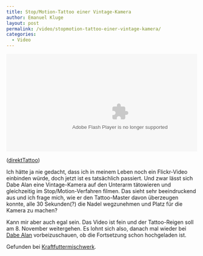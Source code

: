 ```yaml
---
title: Stop/Motion-Tattoo einer Vintage-Kamera
author: Emanuel Kluge
layout: post
permalink: /video/stopmotion-tattoo-einer-vintage-kamera/
categories:
  - Video
---
```


<div style="position: relative; max-width: 660px; padding-top: 51.212121%; margin: 1em 0; overflow: hidden">
  <object type="application/x-shockwave-flash" width="600" height="338" data="https://www.flickr.com/apps/video/stewart.swf" classid="clsid:D27CDB6E-AE6D-11cf-96B8-444553540000" style="position: absolute; top: 0; right: 0; bottom: 0; left: 0; width: 100%; height: 100%"><param name="flashvars" value="intl_lang=en-US&amp;photo_secret=c1f0947a7f&amp;photo_id=4027491253&amp;hd_default=false"></param><param name="movie" value="https://www.flickr.com/apps/video/stewart.swf"></param><param name="bgcolor" value="#000000"></param><param name="allowFullScreen" value="true"></param><embed type="application/x-shockwave-flash" src="https://www.flickr.com/apps/video/stewart.swf" bgcolor="#000000" allowfullscreen="true" flashvars="intl_lang=en-US&amp;photo_secret=c1f0947a7f&amp;photo_id=4027491253&amp;hd_default=false" width="600" height="338"></embed></object>
</div>

([direktTattoo](http://www.flickr.com/photos/bearandyeti/4027491253/))

Ich hätte ja nie gedacht, dass ich in meinem Leben noch ein Flickr-Video einbinden würde, doch jetzt ist es tatsächlich passiert. Und zwar lässt sich Dabe Alan eine Vintage-Kamera auf den Unterarm tätowieren und gleichzeitig im Stop/Motion-Verfahren filmen. Das sieht sehr beeindruckend aus und ich frage mich, wie er den Tattoo-Master davon überzeugen konnte, alle 30 Sekunden(?) die Nadel wegzunehmen und Platz für die Kamera zu machen?

Kann mir aber auch egal sein. Das Video ist fein und der Tattoo-Reigen soll am 8. November weitergehen. Es lohnt sich also, danach mal wieder bei [Dabe Alan](http://www.flickr.com/photos/bearandyeti/) vorbeizuschauen, ob die Fortsetzung schon hochgeladen ist.

Gefunden bei [Kraftfuttermischwerk](http://www.kraftfuttermischwerk.de/blogg/?p=8304).
